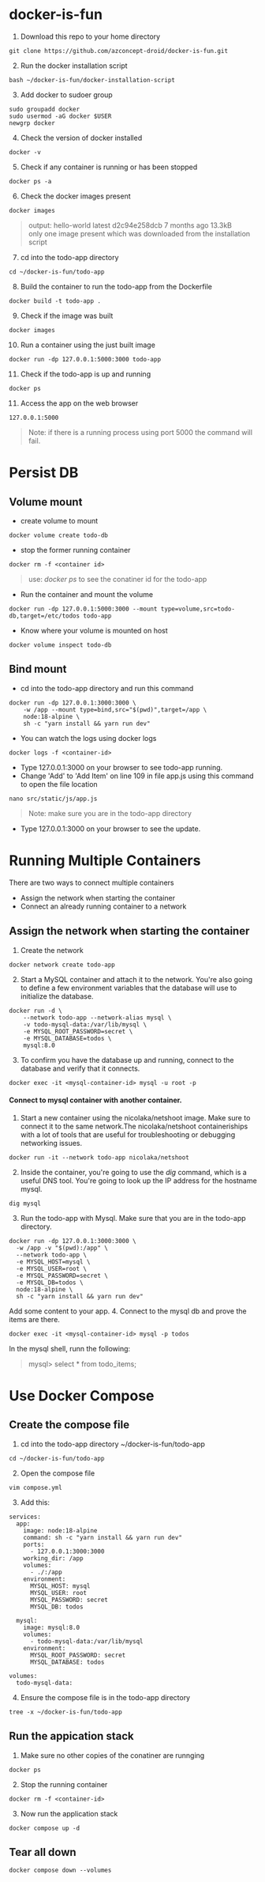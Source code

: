 # docker-is-fun
1. Download this repo to your home directory

```
git clone https://github.com/azconcept-droid/docker-is-fun.git
```
2. Run the docker installation script
```
bash ~/docker-is-fun/docker-installation-script
```
3. Add docker to sudoer group
```
sudo groupadd docker
sudo usermod -aG docker $USER
newgrp docker
```
4. Check the version of docker installed
```
docker -v
```
5. Check if any container is running or has been stopped
```
docker ps -a
```
6. Check the docker images present
```
docker images
```
> output: hello-world          latest    d2c94e258dcb   7 months ago   13.3kB  
> only one image present which was downloaded from the installation script
7. cd into the todo-app directory
```
cd ~/docker-is-fun/todo-app
```
8. Build the container to run the todo-app from the Dockerfile
```
docker build -t todo-app .
```
9. Check if the image was built
```
docker images
```
10. Run a container using the just built image
```
docker run -dp 127.0.0.1:5000:3000 todo-app
```
11. Check if the todo-app is up and running
```
docker ps
```
11. Access the app on the web browser
```
127.0.0.1:5000
```
> Note: if there is a running process using port 5000 the command will fail.  

Persist DB
===
Volume mount
---
+ create volume to mount
```
docker volume create todo-db
```
+ stop the former running container
```
docker rm -f <container id>
```
> use: *docker ps* to see the conatiner id for the todo-app  
+ Run the container and mount the volume
```
docker run -dp 127.0.0.1:5000:3000 --mount type=volume,src=todo-db,target=/etc/todos todo-app
```
+ Know where your volume is mounted on host
```
docker volume inspect todo-db
```

Bind mount
---
- cd into the todo-app directory and run this command
```
docker run -dp 127.0.0.1:3000:3000 \
    -w /app --mount type=bind,src="$(pwd)",target=/app \
    node:18-alpine \
    sh -c "yarn install && yarn run dev"
```
- You can watch the logs using docker logs <container-id>
```
docker logs -f <container-id>
```
- Type 127.0.0.1:3000 on your browser to see todo-app running.
- Change 'Add' to 'Add Item' on line 109 in file app.js using this command to open the file location
```
nano src/static/js/app.js
```
> Note: make sure you are in the todo-app directory
- Type 127.0.0.1:3000 on your browser to see the update.

Running Multiple Containers
===
There are two ways to connect multiple containers
- Assign the network when starting the container
- Connect an already running container to a network

Assign the network when starting the container
---
1. Create the network
```
docker network create todo-app
```
2. Start a MySQL container and attach it to the network. You're also going to define a few environment variables that the database will use to initialize the database.
```
docker run -d \
    --network todo-app --network-alias mysql \
    -v todo-mysql-data:/var/lib/mysql \
    -e MYSQL_ROOT_PASSWORD=secret \
    -e MYSQL_DATABASE=todos \
    mysql:8.0
```
3. To confirm you have the database up and running, connect to the database and verify that it connects.
```
docker exec -it <mysql-container-id> mysql -u root -p
```
#### Connect to mysql container with another container.
1. Start a new container using the nicolaka/netshoot image. Make sure to connect it to the same network.The nicolaka/netshoot containeriships with a lot of tools that are useful for troubleshooting or debugging networking issues.
```
docker run -it --network todo-app nicolaka/netshoot
```
2. Inside the container, you're going to use the *dig* command, which is a useful DNS tool. You're going to look up the IP address for the hostname mysql.
```
dig mysql
```
3. Run the todo-app with Mysql. Make sure that you are in the todo-app directory.
```
docker run -dp 127.0.0.1:3000:3000 \
  -w /app -v "$(pwd):/app" \
  --network todo-app \
  -e MYSQL_HOST=mysql \
  -e MYSQL_USER=root \
  -e MYSQL_PASSWORD=secret \
  -e MYSQL_DB=todos \
  node:18-alpine \
  sh -c "yarn install && yarn run dev"
```
Add some content to your app.
4. Connect to the mysql db and prove the items are there.
```
docker exec -it <mysql-container-id> mysql -p todos
```
In the mysql shell, runn the following:
> mysql> select * from todo_items;

Use Docker Compose
===
Create the compose file
---
1. cd into the todo-app directory ~/docker-is-fun/todo-app
```
cd ~/docker-is-fun/todo-app
```
2. Open the compose file
```
vim compose.yml
```
3. Add this:
```
services:
  app:
    image: node:18-alpine
    command: sh -c "yarn install && yarn run dev"
    ports:
      - 127.0.0.1:3000:3000
    working_dir: /app
    volumes:
      - ./:/app
    environment:
      MYSQL_HOST: mysql
      MYSQL_USER: root
      MYSQL_PASSWORD: secret
      MYSQL_DB: todos

  mysql:
    image: mysql:8.0
    volumes:
      - todo-mysql-data:/var/lib/mysql
    environment:
      MYSQL_ROOT_PASSWORD: secret
      MYSQL_DATABASE: todos

volumes:
  todo-mysql-data:
```
4. Ensure the compose file is in the todo-app directory
```
tree -x ~/docker-is-fun/todo-app
```
Run the appication stack
---
1. Make sure no other copies of the conatiner are runnging
```
docker ps
```
2. Stop the running container
```
docker rm -f <container-id>
```
3. Now run the application stack
```
docker compose up -d
```
Tear all down
---
```
docker compose down --volumes
```
